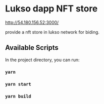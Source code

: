 # Lukso dapp NFT store 

http://54.180.156.52:3000/

provide a nft store in lukso network for biding.

## Available Scripts

In the project directory, you can run:

### `yarn`

### `yarn start`

### `yarn build`


